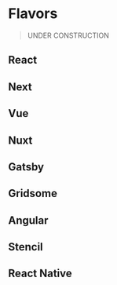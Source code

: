 # Flavors

> UNDER CONSTRUCTION

## React

## Next

## Vue

## Nuxt

## Gatsby

## Gridsome

## Angular

## Stencil

## React Native
